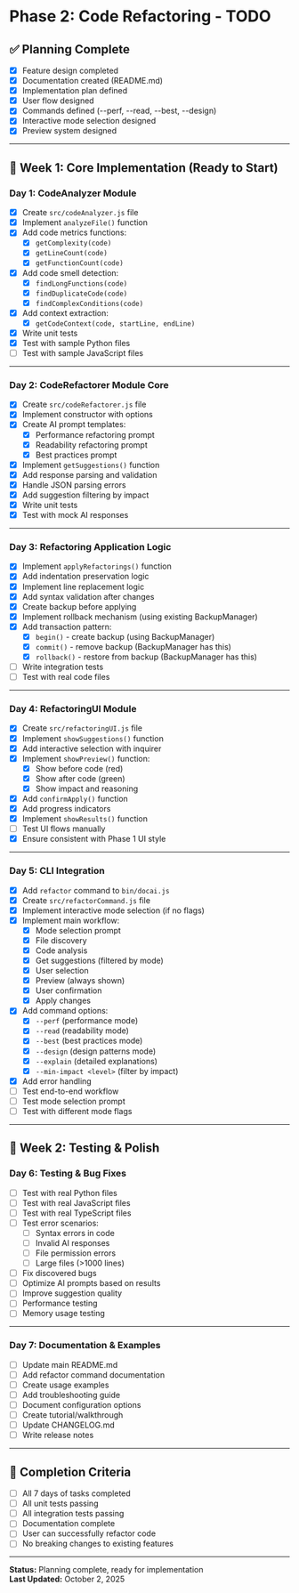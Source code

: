 # Phase 2: Code Refactoring - TODO

## ✅ Planning Complete

- [x] Feature design completed
- [x] Documentation created (README.md)
- [x] Implementation plan defined
- [x] User flow designed
- [x] Commands defined (--perf, --read, --best, --design)
- [x] Interactive mode selection designed
- [x] Preview system designed

---

## 📅 Week 1: Core Implementation (Ready to Start)

### Day 1: CodeAnalyzer Module
- [x] Create `src/codeAnalyzer.js` file
- [x] Implement `analyzeFile()` function
- [x] Add code metrics functions:
  - [x] `getComplexity(code)`
  - [x] `getLineCount(code)`
  - [x] `getFunctionCount(code)`
- [x] Add code smell detection:
  - [x] `findLongFunctions(code)`
  - [x] `findDuplicateCode(code)`
  - [x] `findComplexConditions(code)`
- [x] Add context extraction:
  - [x] `getCodeContext(code, startLine, endLine)`
- [x] Write unit tests
- [x] Test with sample Python files
- [ ] Test with sample JavaScript files

---

### Day 2: CodeRefactorer Module Core
- [x] Create `src/codeRefactorer.js` file
- [x] Implement constructor with options
- [x] Create AI prompt templates:
  - [x] Performance refactoring prompt
  - [x] Readability refactoring prompt
  - [x] Best practices prompt
- [x] Implement `getSuggestions()` function
- [x] Add response parsing and validation
- [x] Handle JSON parsing errors
- [x] Add suggestion filtering by impact
- [x] Write unit tests
- [x] Test with mock AI responses

---

### Day 3: Refactoring Application Logic
- [x] Implement `applyRefactorings()` function
- [x] Add indentation preservation logic
- [x] Implement line replacement logic
- [x] Add syntax validation after changes
- [x] Create backup before applying
- [x] Implement rollback mechanism (using existing BackupManager)
- [x] Add transaction pattern:
  - [x] `begin()` - create backup (using BackupManager)
  - [x] `commit()` - remove backup (BackupManager has this)
  - [x] `rollback()` - restore from backup (BackupManager has this)
- [ ] Write integration tests
- [ ] Test with real code files

---

### Day 4: RefactoringUI Module
- [x] Create `src/refactoringUI.js` file
- [x] Implement `showSuggestions()` function
- [x] Add interactive selection with inquirer
- [x] Implement `showPreview()` function:
  - [x] Show before code (red)
  - [x] Show after code (green)
  - [x] Show impact and reasoning
- [x] Add `confirmApply()` function
- [x] Add progress indicators
- [x] Implement `showResults()` function
- [ ] Test UI flows manually
- [x] Ensure consistent with Phase 1 UI style

---

### Day 5: CLI Integration
- [x] Add `refactor` command to `bin/docai.js`
- [x] Create `src/refactorCommand.js` file
- [x] Implement interactive mode selection (if no flags)
- [x] Implement main workflow:
  - [x] Mode selection prompt
  - [x] File discovery
  - [x] Code analysis
  - [x] Get suggestions (filtered by mode)
  - [x] User selection
  - [x] Preview (always shown)
  - [x] User confirmation
  - [x] Apply changes
- [x] Add command options:
  - [x] `--perf` (performance mode)
  - [x] `--read` (readability mode)
  - [x] `--best` (best practices mode)
  - [x] `--design` (design patterns mode)
  - [x] `--explain` (detailed explanations)
  - [x] `--min-impact <level>` (filter by impact)
- [x] Add error handling
- [ ] Test end-to-end workflow
- [ ] Test mode selection prompt
- [ ] Test with different mode flags

---

## 📅 Week 2: Testing & Polish

### Day 6: Testing & Bug Fixes
- [ ] Test with real Python files
- [ ] Test with real JavaScript files
- [ ] Test with real TypeScript files
- [ ] Test error scenarios:
  - [ ] Syntax errors in code
  - [ ] Invalid AI responses
  - [ ] File permission errors
  - [ ] Large files (>1000 lines)
- [ ] Fix discovered bugs
- [ ] Optimize AI prompts based on results
- [ ] Improve suggestion quality
- [ ] Performance testing
- [ ] Memory usage testing

---

### Day 7: Documentation & Examples
- [ ] Update main README.md
- [ ] Add refactor command documentation
- [ ] Create usage examples
- [ ] Add troubleshooting guide
- [ ] Document configuration options
- [ ] Create tutorial/walkthrough
- [ ] Update CHANGELOG.md
- [ ] Write release notes

---

## 🎯 Completion Criteria

- [ ] All 7 days of tasks completed
- [ ] All unit tests passing
- [ ] All integration tests passing
- [ ] Documentation complete
- [ ] User can successfully refactor code
- [ ] No breaking changes to existing features

---

**Status:** Planning complete, ready for implementation  
**Last Updated:** October 2, 2025
